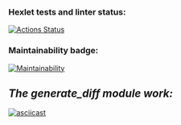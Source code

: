 ### Hexlet tests and linter status:
[![Actions Status](https://github.com/Dmitriy-Parfimovich/python-project-lvl2/workflows/hexlet-check/badge.svg)](https://github.com/Dmitriy-Parfimovich/python-project-lvl2/actions)

### Maintainability badge:
[![Maintainability](https://api.codeclimate.com/v1/badges/d928ec050edd7bcaf754/maintainability)](https://codeclimate.com/github/Dmitriy-Parfimovich/python-project-lvl2/maintainability)

## _The generate_diff module work:_
[![asciicast](https://asciinema.org/a/nO4uGqeFTexRbQfpKkLBTSdbQ.svg)](https://asciinema.org/a/nO4uGqeFTexRbQfpKkLBTSdbQ)